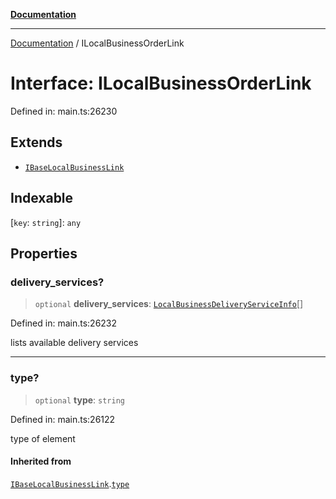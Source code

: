 [**Documentation**](../README.md)

***

[Documentation](../README.md) / ILocalBusinessOrderLink

# Interface: ILocalBusinessOrderLink

Defined in: main.ts:26230

## Extends

- [`IBaseLocalBusinessLink`](IBaseLocalBusinessLink.md)

## Indexable

\[`key`: `string`\]: `any`

## Properties

### delivery\_services?

> `optional` **delivery\_services**: [`LocalBusinessDeliveryServiceInfo`](../classes/LocalBusinessDeliveryServiceInfo.md)[]

Defined in: main.ts:26232

lists available delivery services

***

### type?

> `optional` **type**: `string`

Defined in: main.ts:26122

type of element

#### Inherited from

[`IBaseLocalBusinessLink`](IBaseLocalBusinessLink.md).[`type`](IBaseLocalBusinessLink.md#type)
